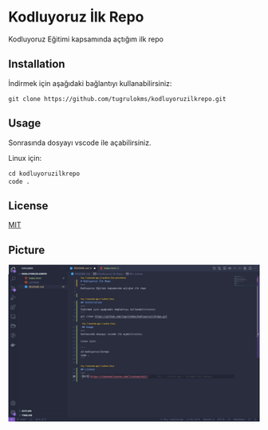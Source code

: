 # Kodluyoruz İlk Repo

Kodluyoruz Eğitimi kapsamında açtığım ilk repo


## Installation
İndirmek için aşağıdaki bağlantıyı kullanabilirsiniz:
```
git clone https://github.com/tugrulokms/kodluyoruzilkrepo.git
```
## Usage

Sonrasında dosyayı vscode ile açabilirsiniz.

Linux için:

```
cd kodluyoruzilkrepo
code .
```

## License

[MIT](https://choosealicense.com/licenses/mit/)

## Picture

![Picture](img/projectPicture.png)
